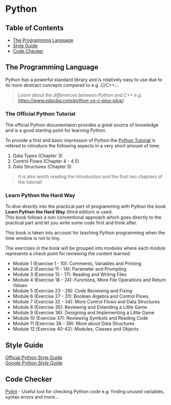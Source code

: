# Python

## Table of Contents

* [The Programming Language](#the-programming-language)
* [Style Guide](#style-guide)
* [Code Checker](#code-checker)

## The Programming Language

Python has a powerful standard library and is relatively easy to use due to its more abstract concepts compared to e.g. C/C++...  

> _Learn about the differences between Python and C++ e.g. https://www.educba.com/python-vs-c-plus-plus/._

### The Official Python Tutorial

The official Python documentaion provides a great source of knowledge and is a good starting point for learning Python.

To provide a first and basic impression of Python the [Python Tutorial](https://docs.python.org/3/tutorial/index.html) is refered to introduce the following aspects in a very short amount of time:

1. Data Types (Chapter 3)
2. Control Flows (Chapter 4 - 4.5)
3. Data Structures (Chapter 5)

> It is also worth reading the introduction and the first two chapters of the tutorial!  

### Learn Python the Hard Way

To dive directly into the practical part of programming with Python the book __Learn Python the Hard Way__ (third edition) is used.  
This book follows a non conventional approach which goes directly to the practical part and let you write some code first and think after.  

This book is taken into account for teaching Python programming when the time window is not to tiny.

The exercises in the book will be grouped into modules where each module represents a check point for reviewing the content learned:

* Module 1 (Exercise 1 - 10): Comments, Variables and Printing
* Module 2 (Exercise 11 - 14): Parameter and Prompting
* Module 3 (Exercise 15 - 17): Reading and Writing Files
* Module 4 (Exercise 18 - 24): Functions, More File Operations and Return Values
* Module 5 (Exercise 23 - 26): Code Reviewing and Fixing
* Module 6 (Exercise 27 - 31): Boolean Algebra and Control Flows
* Module 7 (Exercise 32 - 34): More Control Flows and Data Structures
* Module 8 (Exercise 35): Reviewing and Extending a Little Game
* Module 9 (Exercise 36): Designing and Implementing a Little Game
* Module 10 (Exercise 37): Reviewing Symbols and Reading Code
* Module 11 (Exercise 38 - 39): More about Data Structures
* Module 12 (Exercise 40-42): Modules, Classes and Objects

## Style Guide

[Official Python Style Guide](https://www.python.org/dev/peps/pep-0008/)  
[Google Python Style Guide](https://github.com/google/styleguide/blob/gh-pages/pyguide.md)  

## Code Checker

[Pylint](https://www.pylint.org/) - Useful tool for checking Python code e.g. finding unused variables, syntax errors and more...  

